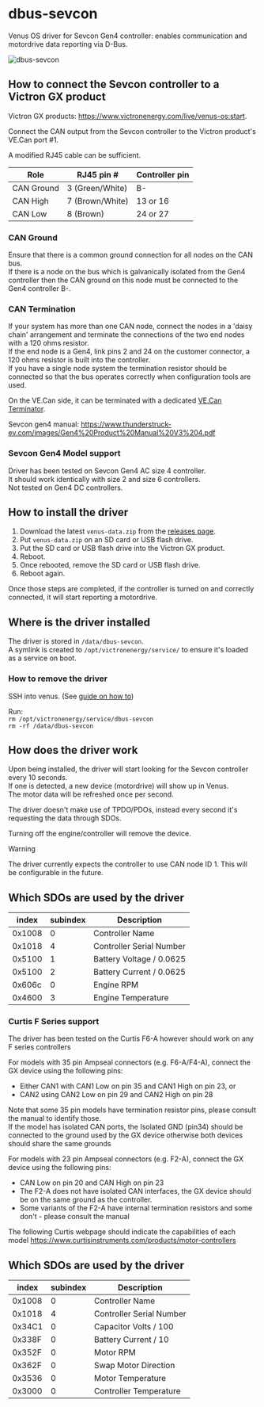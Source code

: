 # dbus-sevcon

Venus OS driver for Sevcon Gen4 controller: enables communication and motordrive data reporting via D-Bus.

![dbus-sevcon](doc/dbus-sevcon-header.png)

## How to connect the Sevcon controller to a Victron GX product

Victron GX products: https://www.victronenergy.com/live/venus-os:start.  

Connect the CAN output from the Sevcon controller to the Victron product's VE.Can port #1.

A modified RJ45 cable can be sufficient.

| Role| RJ45 pin # | Controller pin |
|-----|------------|----------------|
| CAN Ground | 3 (Green/White) | B- |
| CAN High | 7 (Brown/White) | 13 or 16 |
| CAN Low | 8 (Brown) | 24 or 27 |

### CAN Ground

Ensure that there is a common ground connection for all nodes on the CAN bus.  
If there is a node on the bus which is galvanically isolated from the Gen4 controller then the CAN ground on this node must be connected to the Gen4 controller B-.

### CAN Termination

If your system has more than one CAN node, connect the nodes in a 'daisy chain' arrangement
and terminate the connections of the two end nodes with a 120 ohms resistor.  
If the end node is a Gen4, link pins 2 and 24 on the customer connector, a 120 ohms resistor is built into the controller.  
If you have a single node system the termination resistor should be connected so that the bus operates correctly when configuration tools are used.

On the VE.Can side, it can be terminated with a dedicated [VE.Can Terminator](https://www.victronenergy.com/accessories/ve-can-rj45-terminator).

Sevcon gen4 manual: https://www.thunderstruck-ev.com/images/Gen4%20Product%20Manual%20V3%204.pdf

### Sevcon Gen4 Model support

Driver has been tested on Sevcon Gen4 AC size 4 controller.  
It should work identically with size 2 and size 6 controllers.  
Not tested on Gen4 DC controllers.

## How to install the driver

1. Download the latest `venus-data.zip` from the [releases page](https://github.com/citolen/dbus-sevcon/releases).
2. Put `venus-data.zip` on an SD card or USB flash drive.
3. Put the SD card or USB flash drive into the Victron GX product.
4. Reboot.
5. Once rebooted, remove the SD card or USB flash drive.
6. Reboot again.

Once those steps are completed, if the controller is turned on and correctly connected, it will start reporting a motordrive.

## Where is the driver installed

The driver is stored in `/data/dbus-sevcon`.  
A symlink is created to `/opt/victronenergy/service/` to ensure it's loaded as a service on boot.

### How to remove the driver

SSH into venus. (See [guide on how to](https://www.victronenergy.com/live/ccgx:root_access))

Run:  
`rm /opt/victronenergy/service/dbus-sevcon`  
`rm -rf /data/dbus-sevcon`

## How does the driver work

Upon being installed, the driver will start looking for the Sevcon controller every 10 seconds.  
If one is detected, a new device (motordrive) will show up in Venus.  
The motor data will be refreshed once per second.

The driver doesn't make use of TPDO/PDOs, instead every second it's requesting the data through SDOs.

Turning off the engine/controller will remove the device.

> [!WARNING]
> The driver currently expects the controller to use CAN node ID 1. This will be configurable in the future.

## Which SDOs are used by the driver

| index | subindex | Description |
|------------|----------------|---|
| 0x1008 | 0 | Controller Name |
| 0x1018 | 4 | Controller Serial Number |
| 0x5100 | 1 | Battery Voltage / 0.0625 |
| 0x5100 | 2 | Battery Current / 0.0625 |
| 0x606c | 0 | Engine RPM |
| 0x4600 | 3 | Engine Temperature |


### Curtis F Series support

The driver has been tested on the Curtis F6-A however should work on any F series controllers

For models with 35 pin Ampseal connectors (e.g. F6-A/F4-A), connect the GX device using the following pins:
* Either CAN1 with CAN1 Low on pin 35 and CAN1 High on pin 23, or
* CAN2 using CAN2 Low on pin 29 and CAN2 High on pin 28

Note that some 35 pin models have termination resistor pins, please consult the manual to identify those.  
If the model has isolated CAN ports, the Isolated GND (pin34) should be connected to the ground used by the GX device otherwise both devices should share the same grounds

For models with 23 pin Ampseal connectors (e.g. F2-A), connect the GX device using the following pins:
* CAN Low on pin 20 and CAN High on pin 23
* The F2-A does not have isolated CAN interfaces, the GX device should be on the same ground as the controller.
* Some variants of the F2-A have internal termination resistors and some don't - please consult the manual

The following Curtis webpage should indicate the capabilities of each model https://www.curtisinstruments.com/products/motor-controllers

## Which SDOs are used by the driver

| index | subindex | Description |
|------------|----------------|---|
| 0x1008 | 0 | Controller Name |
| 0x1018 | 4 | Controller Serial Number |
| 0x34C1 | 0 | Capacitor Volts / 100 |
| 0x338F | 0 | Battery Current / 10 |
| 0x352F | 0 | Motor RPM |
| 0x362F | 0 | Swap Motor Direction |
| 0x3536 | 0 | Motor Temperature |
| 0x3000 | 0 | Controller Temperature |

